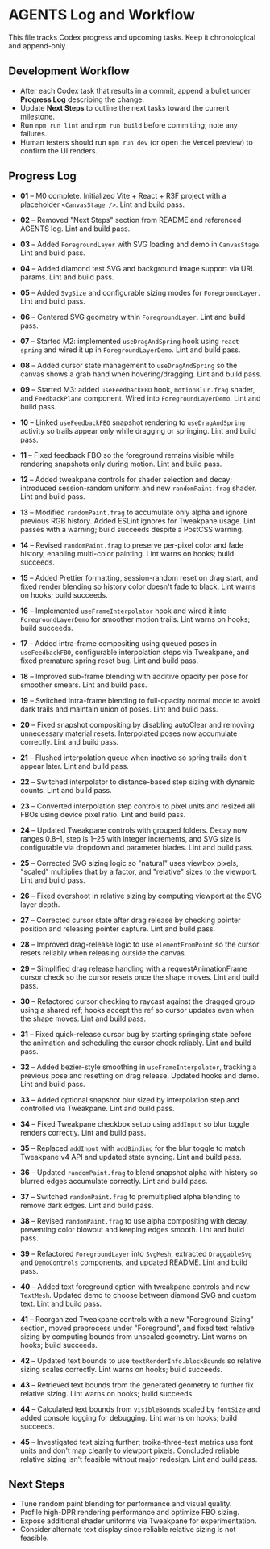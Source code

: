 # AGENTS Log and Workflow

This file tracks Codex progress and upcoming tasks. Keep it chronological and append-only.

## Development Workflow

- After each Codex task that results in a commit, append a bullet under **Progress Log** describing the change.
- Update **Next Steps** to outline the next tasks toward the current milestone.
- Run `npm run lint` and `npm run build` before committing; note any failures.
- Human testers should run `npm run dev` (or open the Vercel preview) to confirm the UI renders.

## Progress Log

- **01** – M0 complete. Initialized Vite + React + R3F project with a placeholder `<CanvasStage />`. Lint and build pass.
- **02** – Removed "Next Steps" section from README and referenced AGENTS log. Lint and build pass.
- **03** – Added `ForegroundLayer` with SVG loading and demo in `CanvasStage`. Lint and build pass.
- **04** – Added diamond test SVG and background image support via URL params. Lint and build pass.
- **05** – Added `SvgSize` and configurable sizing modes for `ForegroundLayer`. Lint and build pass.
- **06** – Centered SVG geometry within `ForegroundLayer`. Lint and build pass.
- **07** – Started M2: implemented `useDragAndSpring` hook using `react-spring` and wired it up in `ForegroundLayerDemo`. Lint and build pass.
- **08** – Added cursor state management to `useDragAndSpring` so the canvas shows a grab hand when hovering/dragging. Lint and build pass.
- **09** – Started M3: added `useFeedbackFBO` hook, `motionBlur.frag` shader, and `FeedbackPlane` component. Wired into `ForegroundLayerDemo`. Lint and build pass.
- **10** – Linked `useFeedbackFBO` snapshot rendering to `useDragAndSpring` activity so trails appear only while dragging or springing. Lint and build pass.
- **11** – Fixed feedback FBO so the foreground remains visible while rendering snapshots only during motion. Lint and build pass.

- **12** – Added tweakpane controls for shader selection and decay; introduced session-random uniform and new `randomPaint.frag` shader. Lint and build pass.
- **13** – Modified `randomPaint.frag` to accumulate only alpha and ignore previous RGB history. Added ESLint ignores for Tweakpane usage. Lint passes with a warning; build succeeds despite a PostCSS warning.
- **14** – Revised `randomPaint.frag` to preserve per-pixel color and fade history, enabling multi-color painting. Lint warns on hooks; build succeeds.
- **15** – Added Prettier formatting, session-random reset on drag start, and fixed render blending so history color doesn't fade to black. Lint warns on hooks; build succeeds.
- **16** – Implemented `useFrameInterpolator` hook and wired it into `ForegroundLayerDemo` for smoother motion trails. Lint warns on hooks; build succeeds.
- **17** – Added intra-frame compositing using queued poses in `useFeedbackFBO`, configurable interpolation steps via Tweakpane, and fixed premature spring reset bug. Lint and build pass.
- **18** – Improved sub-frame blending with additive opacity per pose for smoother smears. Lint and build pass.
- **19** – Switched intra-frame blending to full-opacity normal mode to avoid dark trails and maintain union of poses. Lint and build pass.
- **20** – Fixed snapshot compositing by disabling autoClear and removing unnecessary material resets. Interpolated poses now accumulate correctly. Lint and build pass.
- **21** – Flushed interpolation queue when inactive so spring trails don't appear later. Lint and build pass.
- **22** – Switched interpolator to distance-based step sizing with dynamic counts. Lint and build pass.
- **23** – Converted interpolation step controls to pixel units and resized all FBOs using device pixel ratio. Lint and build pass.
- **24** – Updated Tweakpane controls with grouped folders. Decay now ranges 0.8–1, step is 1–25 with integer increments, and SVG size is configurable via dropdown and parameter blades. Lint and build pass.
- **25** – Corrected SVG sizing logic so "natural" uses viewbox pixels, "scaled" multiplies that by a factor, and "relative" sizes to the viewport. Lint and build pass.
- **26** – Fixed overshoot in relative sizing by computing viewport at the SVG layer depth.
- **27** – Corrected cursor state after drag release by checking pointer position and releasing pointer capture. Lint and build pass.
- **28** – Improved drag-release logic to use `elementFromPoint` so the cursor resets reliably when releasing outside the canvas.
- **29** – Simplified drag release handling with a requestAnimationFrame cursor check so the cursor resets once the shape moves. Lint and build pass.
- **30** – Refactored cursor checking to raycast against the dragged group using a shared ref; hooks accept the ref so cursor updates even when the shape moves. Lint and build pass.
- **31** – Fixed quick-release cursor bug by starting springing state before the animation and scheduling the cursor check reliably. Lint and build pass.
- **32** – Added bezier-style smoothing in `useFrameInterpolator`, tracking a previous pose and resetting on drag release. Updated hooks and demo. Lint and build pass.
- **33** – Added optional snapshot blur sized by interpolation step and controlled via Tweakpane. Lint and build pass.
- **34** – Fixed Tweakpane checkbox setup using `addInput` so blur toggle renders correctly. Lint and build pass.
- **35** – Replaced `addInput` with `addBinding` for the blur toggle to match Tweakpane v4 API and updated state syncing. Lint and build pass.
- **36** – Updated `randomPaint.frag` to blend snapshot alpha with history so blurred edges accumulate correctly. Lint and build pass.
- **37** – Switched `randomPaint.frag` to premultiplied alpha blending to remove dark edges. Lint and build pass.
- **38** – Revised `randomPaint.frag` to use alpha compositing with decay, preventing color blowout and keeping edges smooth. Lint and build pass.
- **39** – Refactored `ForegroundLayer` into `SvgMesh`, extracted `DraggableSvg` and `DemoControls` components, and updated README. Lint and build pass.

- **40** – Added text foreground option with tweakpane controls and new `TextMesh`. Updated demo to choose between diamond SVG and custom text. Lint and build pass.

- **41** – Reorganized Tweakpane controls with a new "Foreground Sizing" section, moved preprocess under "Foreground", and fixed text relative sizing by computing bounds from unscaled geometry. Lint warns on hooks; build succeeds.
- **42** – Updated text bounds to use `textRenderInfo.blockBounds` so relative sizing scales correctly. Lint warns on hooks; build succeeds.
- **43** – Retrieved text bounds from the generated geometry to further fix relative sizing. Lint warns on hooks; build succeeds.
- **44** – Calculated text bounds from `visibleBounds` scaled by `fontSize` and added console logging for debugging. Lint warns on hooks; build succeeds.
- **45** – Investigated text sizing further; troika-three-text metrics use font units and don't map cleanly to viewport pixels. Concluded reliable relative sizing isn't feasible without major redesign. Lint and build pass.

## Next Steps

- Tune random paint blending for performance and visual quality.
- Profile high-DPR rendering performance and optimize FBO sizing.
- Expose additional shader uniforms via Tweakpane for experimentation.
- Consider alternate text display since reliable relative sizing is not feasible.
